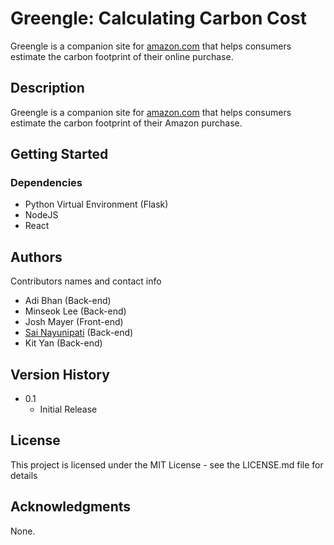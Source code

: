 # Greengle: Calculating Carbon Cost

Greengle is a companion site for [amazon.com](https://www.amazon.com/) that helps consumers estimate the carbon footprint of their online purchase. 

## Description

Greengle is a companion site for [amazon.com](https://www.amazon.com/) that helps consumers estimate the carbon footprint of their Amazon purchase. 

## Getting Started

### Dependencies

* Python Virtual Environment (Flask)
* NodeJS
* React



## Authors

Contributors names and contact info

* Adi Bhan (Back-end)
* Minseok Lee (Back-end)
* Josh Mayer (Front-end)
* [Sai Nayunipati](https://github.com/sai-nayunipati) (Back-end)
* Kit Yan (Back-end)

## Version History

* 0.1
    * Initial Release

## License

This project is licensed under the MIT License - see the LICENSE.md file for details

## Acknowledgments

None.
